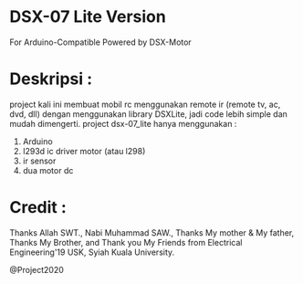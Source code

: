 # DSX-07 Lite Version

For Arduino-Compatible
Powered by DSX-Motor

# Deskripsi :
project kali ini membuat mobil rc menggunakan remote ir (remote tv, ac, dvd, dll) dengan menggunakan library DSXLite, jadi code lebih simple dan mudah dimengerti.
project dsx-07_lite hanya menggunakan :

1. Arduino
2. l293d ic driver motor (atau l298)
3. ir sensor
4. dua motor dc

# Credit :
Thanks Allah SWT., Nabi Muhammad SAW., Thanks My mother & My father, Thanks My Brother, and Thank you My Friends from Electrical Engineering'19 USK, Syiah Kuala University.

@Project2020
